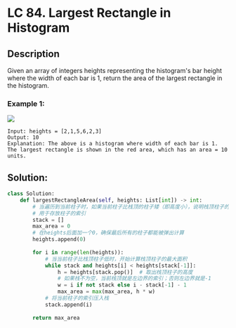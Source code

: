 # LC 84. Largest Rectangle in Histogram

## Description
Given an array of integers heights representing the histogram's bar height where the width of each bar is 1, return the area of the largest rectangle in the histogram.

 

### Example 1:

<img src = "https://assets.leetcode.com/uploads/2021/01/04/histogram.jpg">

```
Input: heights = [2,1,5,6,2,3]
Output: 10
Explanation: The above is a histogram where width of each bar is 1.
The largest rectangle is shown in the red area, which has an area = 10 units.
```

## Solution:
```python
class Solution:
    def largestRectangleArea(self, heights: List[int]) -> int:
        # 当遍历到当前柱子时，如果当前柱子比栈顶的柱子矮（即高度小），说明栈顶柱子的最大扩展范围已经确定，栈顶柱子可以向右扩展到当前柱子（因为当前柱子比栈顶的矮），并且栈顶可以向左扩展到栈中的前一个柱子（即栈中更低的柱子）。
        # 用于存放柱子的索引
        stack = []
        max_area = 0
        # 在heights后面加一个0，确保最后所有的柱子都能被弹出计算
        heights.append(0)
        
        for i in range(len(heights)):
            # 当当前柱子比栈顶柱子低时，开始计算栈顶柱子的最大面积
            while stack and heights[i] < heights[stack[-1]]:
                h = heights[stack.pop()]  # 取出栈顶柱子的高度
                # 如果栈不为空，当前栈顶就是左边界的索引；否则左边界就是-1
                w = i if not stack else i - stack[-1] - 1
                max_area = max(max_area, h * w)
            # 将当前柱子的索引压入栈
            stack.append(i)
        
        return max_area
```

